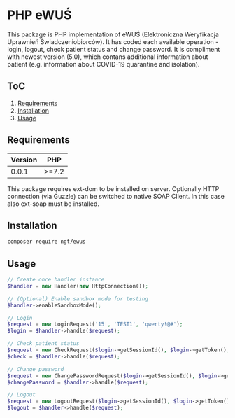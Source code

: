# PHP eWUŚ

This package is PHP implementation of eWUŚ (Elektroniczna Weryfikacja Uprawnień Świadczeniobiorców). It has coded each available operation - login, logout, check patient status and change password. It is compliment with newest version (5.0), which contans additional information about patient (e.g. information about COVID-19 quarantine and isolation).

## ToC

1. [Requirements](#Requirements)
2. [Installation](#Installation)
3. [Usage](#Usage)

## Requirements

| Version |  PHP  |
| ------- | ----- |
|  0.0.1  | >=7.2 |

This package requires ext-dom to be installed on server. Optionally HTTP connection (via Guzzle) can be switched to native SOAP Client. In this case also ext-soap must be installed.

## Installation

```sh
composer require ngt/ewus
```

## Usage

```php
// Create once handler instance
$handler = new Handler(new HttpConnection());

// (Optional) Enable sandbox mode for testing
$handler->enableSandboxMode();

// Login
$request = new LoginRequest('15', 'TEST1', 'qwerty!@#');
$login = $handler->handle($request);

// Check patient status
$request = new CheckRequest($login->getSessionId(), $login->getToken(), '12345678901');
$check = $handler->handle($request);

// Change password
$request = new ChangePasswordRequest($login->getSessionId(), $login->getToken(), '15', 'TEST1', 'qwerty!@#', 'asdfgh#@!');
$changePassword = $handler->handle($request);

// Logout
$request = new LogoutRequest($login->getSessionId(), $login->getToken());
$logout = $handler->handle($request);
```

